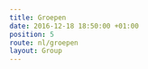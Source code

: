 ```yaml
---
title: Groepen
date: 2016-12-18 18:50:00 +01:00
position: 5
route: nl/groepen
layout: Group
---
```


